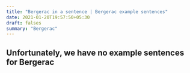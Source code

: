```yaml
---
title: "Bergerac in a sentence | Bergerac example sentences"
date: 2021-01-20T19:57:50+05:30
draft: falses
summary: "Bergerac"
---
```

## Unfortunately, we have no example sentences for Bergerac                 
